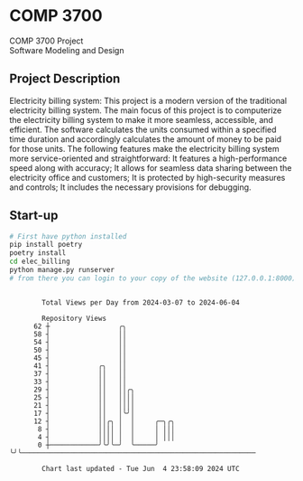 # COMP 3700
COMP 3700 Project  
Software Modeling and Design
## Project Description
Electricity billing system: This project is a modern version of the traditional electricity billing system. The main focus of this project is to computerize the electricity billing system to make it more seamless, accessible, and efficient. The software calculates the units consumed within a specified time duration and accordingly calculates the amount of money to be paid for those units. The following features make the electricity billing system more service-oriented and straightforward: It features a high-performance speed along with accuracy; It allows for seamless data sharing between the electricity office and customers; It is protected by high-security measures and controls; It includes the necessary provisions for debugging.

## Start-up
```bash
# First have python installed
pip install poetry
poetry install
cd elec_billing
python manage.py runserver
# from there you can login to your copy of the website (127.0.0.1:8000), default creds are admin/admin
```

```

        Total Views per Day from 2024-03-07 to 2024-06-04

        Repository Views
      62 ┼                 ╭╮
      58 ┤                 ││
      54 ┤                 ││
      50 ┤                 ││
      45 ┤                 ││
      41 ┤            ╭╮   ││
      37 ┤            ││   ││
      33 ┤            ││   ││
      29 ┤            ││   ││╭╮
      25 ┤            ││   ││││
      21 ┤            ││   ││││
      17 ┤            ││   │╰╯│
      12 ┤            ││╭╮ │  │     ╭─╮╭╮
       8 ┤            ││││ │  │     │ │││
       4 ┤            ││││ │  │     │ │││
       0 ┼────────────╯╰╯╰─╯  ╰─────╯ ╰╯╰──────────────────────────────────────────────────────────

        Chart last updated - Tue Jun  4 23:58:09 2024 UTC
        
```
